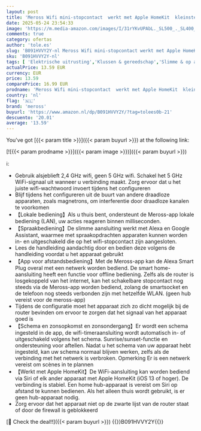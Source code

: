 ```yaml
---
layout: post
title: 'Meross Wifi mini-stopcontact  werkt met Apple HomeKit  kleinste smart plug compatibel met Alexa  Google Assistant en Samsung SmartThings  geen hub nodig  2 4 GHz  10 A'
date: 2025-05-24 23:54:33
image: 'https://m.media-amazon.com/images/I/31rYKvUPAbL._SL500_._SL400_.jpg'
comments: true
category: ofertas
author: 'tole.es'
slug: 'B091HVVY2Y-nl Meross Wifi mini-stopcontact werkt met Apple HomeKit...'
sku: 'B091HVVY2Y-nl'
tags: [ 'Elektrische uitrusting','Klussen & gereedschap','Slimme & op afstand bedienbare stekkers','Stopcontacten & accessoires','meross','🇳🇱', ]
actualPrice: 13.59 EUR
currency: EUR
price: 13.59
comparePrice: 16.99 EUR
prodname: 'Meross Wifi mini-stopcontact  werkt met Apple HomeKit  kleinste smart plug compatibel met Alexa  Google Assistant en Samsung SmartThings  geen hub nodig  2 4 GHz  10 A'
country: 'nl'
flag: '🇳🇱'
brand: 'meross'
buyurl: 'https://www.amazon.nl/dp/B091HVVY2Y/?tag=tolees0b-21'
descuento: '20.01'
average: '13.59'
---
```


You've got [{{< param title >}}]({{< param buyurl >}}) at the following link:

[![{{< param prodname >}}]({{< param image >}})]({{< param buyurl >}})

ℹ️:

- Gebruik alsjeblieft 2,4 GHz wifi, geen 5 GHz wifi. Schakel het 5 GHz WiFi-signaal uit wanneer u verbinding maakt. Zorg ervoor dat u het juiste wifi-wachtwoord invoert tijdens het configureren
- Blijf tijdens het configureren uit de buurt van andere draadloze apparaten, zoals magnetrons, om interferentie door draadloze kanalen te voorkomen
- 【Lokale bediening】Als u thuis bent, ondersteunt de Meross-app lokale bediening (LAN), uw acties reageren binnen milliseconden.
- 【Spraakbediening】De slimme aansluiting werkt met Alexa en Google Assistant, waarmee met spraakopdrachten apparaten kunnen worden in- en uitgeschakeld die op het wifi-stopcontact zijn aangesloten.
- Lees de handleiding aandachtig door en bedien deze volgens de handleiding voordat u het apparaat gebruikt
- 【App voor afstandsbediening】Met de Meross-app kan de Alexa Smart Plug overal met een netwerk worden bediend. De smart home-aansluiting heeft een functie voor offline bediening. Zelfs als de router is losgekoppeld van het internet, kan het schakelbare stopcontact nog steeds via de Meross-app worden bediend, zolang de smartsocket en de telefoon nog steeds verbonden zijn met hetzelfde WLAN. (geen hub vereist voor de meross-app)
- Tijdens de configuratie moet het apparaat zich zo dicht mogelijk bij de router bevinden om ervoor te zorgen dat het signaal van het apparaat goed is
- 【Schema en zonsopkomst en zonsondergang】Er wordt een schema ingesteld in de app, de wifi-timeraansluiting wordt automatisch in- of uitgeschakeld volgens het schema. Sunrise/sunset-functie en ondersteuning voor aftellen. Nadat u het schema van uw apparaat hebt ingesteld, kan uw schema normaal blijven werken, zelfs als de verbinding met het netwerk is verbroken. Opmerking Er is een netwerk vereist om scènes in te plannen
- 【Werkt met Apple HomeKit】De WiFi-aansluiting kan worden bediend via Siri of elk ander apparaat met Apple HomeKit (iOS 13 of hoger). De verbinding is stabiel. Een home hub-apparaat is vereist om Siri op afstand te kunnen bedienen. Als het alleen thuis wordt gebruikt, is er geen hub-apparaat nodig.
- Zorg ervoor dat het apparaat niet op de zwarte lijst van de router staat of door de firewall is geblokkeerd

[🛒 Check the deal!!]({{< param buyurl >}})
{{<world>}}B091HVVY2Y{{</world>}}
